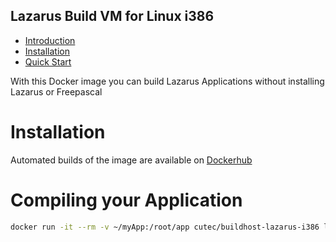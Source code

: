 Lazarus Build VM for Linux i386
------------------------------
 
- [Introduction](#introduction)
- [Installation](#installation)
- [Quick Start](#quick-start)

With this Docker image you can build Lazarus Applications without installing Lazarus or Freepascal

# Installation

Automated builds of the image are available on [Dockerhub](https://hub.docker.com/r/cutec/buildhost-lazarus-i386/)

# Compiling your Application
```bash
docker run -it --rm -v ~/myApp:/root/app cutec/buildhost-lazarus-i386 lazbuild /root/app/myApp.lpi
```     